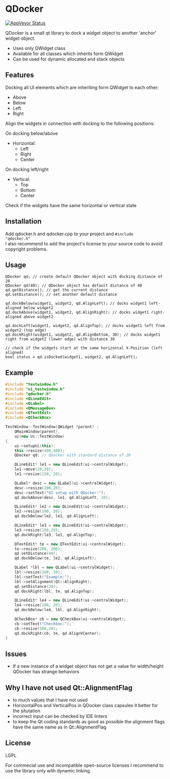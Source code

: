 # QDocker
[![AppVeyor Status](https://ci.appveyor.com/api/projects/status/github/leethomason/tinyxml2?branch=master&svg=true)](https://ci.appveyor.com/project/Shadowsith/qdocker)

QDocker is a small qt library to dock a widget object to another 'anchor' widget object.

* Uses only QWidget class
* Available for all classes which inherits form QWidget
* Can be used for dynamic allocated and stack objects

## Features

Docking all UI elements which are inheriting form QWidget to each other:
* Above
* Below
* Left
* Right

Align the widgets in connection with docking to the following positions:

On docking below/above
* Horizontal:
    * Left
    * Right
    * Center

On docking left/right
* Vertical:
    * Top
    * Bottom
    * Center

Check if the widgets have the same horizontal or vertical state

## Installation

Add qdocker.h and qdocker.cpp to your project and <code>#include "qdocker.h"</code><br>
I also recommend to add the project's license to your source code to  avoid copyright problems. 

## Usage
```
QDocker qd; // create default QDocker object with docking distance of 20 
QDocker qd(40); // QDocker object has default distance of 40
qd.getDistance(); // get the current distance
qd.setDistance(); // set another default distance

qd.dockBelow(widget1, widget2, qd.AlignLeft); // docks widget1 left-aligned below widget2  
qd.dockAbove(widget1, widget2, qd.AlignRight); // docks widget1 right-aligned above widget2  

qd.dockLeft(widget1, widget2, qd.AlignTop); // docks widget1 left from widget2 (top edge)
qd.dockRight(widget1, widget2, qd.AlignBottom, 30); // docks widget1 right from widget2 (lower edge) with distance 30

// check if the widgets start at the same horizontal X-Position (left aligned)
bool status = qd.isDocked(widget1, widget2, qd.AlignLeft); 
```

## Example
```cpp
#include "testwindow.h"
#include "ui_testwindow.h"
#include "qdocker.h"
#include <QLineEdit>
#include <QLabel>
#include <QMessageBox>
#include <QTextEdit>
#include <QCheckBox>

TestWindow::TestWindow(QWidget *parent) :
    QMainWindow(parent),
    ui(new Ui::TestWindow)
{
    ui->setupUi(this);
    this->resize(400,400);
    QDocker qd; // QDocker with standard distance of 20

    QLineEdit* le1 = new QLineEdit(ui->centralWidget);
    le1->move(20,30);
    le1->resize(150, 20);

    QLabel* desc = new QLabel(ui->centralWidget);
    desc->resize(200,20);
    desc->setText("UI setup with QDocker:");
    qd.dockAbove(desc, le1, qd.AlignLeft, 10);

    QLineEdit* le2 = new QLineEdit(ui->centralWidget);
    le2->resize(100, 20);
    qd.dockBelow(le2, le1, qd.AlignLeft);

    QLineEdit* le3 = new QLineEdit(ui->centralWidget);
    le3->resize(150,20);
    qd.dockRight(le3, le1, qd.AlignTop);

    QTextEdit* te = new QTextEdit(ui->centralWidget);
    te->resize(200, 200);
    qd.setDistance(40);
    qd.dockBelow(te, le2, qd.AlignLeft);

    QLabel *lbl = new QLabel(ui->centralWidget);
    lbl->resize(100, 20);
    lbl->setText("Example:");
    lbl->setAlignment(Qt::AlignRight);
    qd.setDistance(20);
    qd.dockRight(lbl, te, qd.AlignTop);

    QLineEdit* le4 = new QLineEdit(ui->centralWidget);
    le4->resize(100, 20);
    qd.dockBelow(le4, lbl, qd.AlignRight);

    QCheckBox* cb = new QCheckBox(ui->centralWidget);
    cb->setText("Checkbox:");
    cb->resize(100,20);
    qd.dockRight(cb, te, qd.AlignVCenter);
}
```

## Issues
* If a new instance of a widget object has not get a value for width/height QDocker has
  strange behaviors

## Why I have not used Qt::AlignmentFlag
* to much values that I have not used
* HorizontalPos and VerticalPos in QDocker class capsules it better for the situtation
* incorrect input can be checked by IDE linters
* to keep the Qt coding standards as good as possible the alignment flags have the same
  name as in Qt::AlignmentFlag

## License
LGPL

For commecial use and incompatible open-source licenses I recommend to use the
library only with dynamic linking. 
